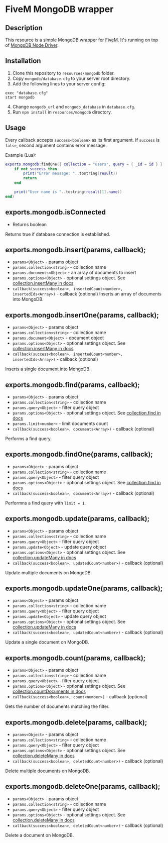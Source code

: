 # FiveM MongoDB wrapper
## Description
This resource is a simple MongoDB wrapper for [FiveM](https://fivem.net/). It's running on top of [MongoDB Node Driver](https://mongodb.github.io/node-mongodb-native/).

## Installation

1. Clone this repository to `resources/mongodb` folder.
2. Copy `mongodb/database.cfg` to your server root directory.
3. Add the following lines to your server config:
```
exec "database.cfg"
start mongodb
```
4. Change `mongodb_url` and `mongodb_database` in `database.cfg`.
5. Run `npm install` in `resources/mongodb` directory.

## Usage

Every callback accepts `success<boolean>` as its first argument. If `success` is `false`, second argument contains error message.

Example (Lua):
```lua
exports.mongodb:findOne({ collection = "users", query = { _id = id } }, function (success, result)
    if not success then
        print("Error message: "..tostring(result))
        return
    end

    print("User name is "..tostring(result[1].name))
end)
```

## exports.mongodb.isConnected
* Returns boolean

Returns true if database connection is established.

## exports.mongodb.insert(params, callback);
* `params<Object>` - params object
* `params.collection<string>` - collection name
* `params.documents<Object>` - an array of documents to insert
* `params.options<Object>` - optional settings object. See [collection.insertMany in docs](http://mongodb.github.io/node-mongodb-native/3.1/api/Collection.html#insertMany)
* `callback(success<boolean>, insertedCount<number>, insertedIds<Array>)` - callback (optional)
Inserts an array of documents into MongoDB.

## exports.mongodb.insertOne(params, callback);
* `params<Object>` - params object
* `params.collection<string>` - collection name
* `params.document<Object>` - document object
* `params.options<Object>` - optional settings object. See [collection.insertMany in docs](http://mongodb.github.io/node-mongodb-native/3.1/api/Collection.html#insertMany)
* `callback(success<boolean>, insertedCount<number>, insertedIds<Array>)` - callback (optional)

Inserts a single document into MongoDB.

## exports.mongodb.find(params, callback);
* `params<Object>` - params object
* `params.collection<string>` - collection name
* `params.query<Object>` - filter query object
* `params.options<Object>` - optional settings object. See [collection.find in docs](http://mongodb.github.io/node-mongodb-native/3.1/api/Collection.html#find)
* `params.limit<number>` - limit documents count
* `callback(success<boolean>, documents<Array>)` - callback (optional)

Performs a find query.

## exports.mongodb.findOne(params, callback);
* `params<Object>` - params object
* `params.collection<string>` - collection name
* `params.query<Object>` - filter query object
* `params.options<Object>` - optional settings object. See [collection.find in docs](http://mongodb.github.io/node-mongodb-native/3.1/api/Collection.html#find)
* `callback(success<boolean>, documents<Array>)` - callback (optional)

Performns a find query with `limit = 1`.

## exports.mongodb.update(params, callback);
* `params<Object>` - params object
* `params.collection<string>` - collection name
* `params.query<Object>` - filter query object
* `params.update<Object>` - update query object
* `params.options<Object>` - optional settings object. See [collection.updateMany in docs](http://mongodb.github.io/node-mongodb-native/3.1/api/Collection.html#updateMany)
* `callback(success<boolean>, updatedCount<number>)` - callback (optional)

Update multiple documents on MongoDB.

## exports.mongodb.updateOne(params, callback);
* `params<Object>` - params object
* `params.collection<string>` - collection name
* `params.query<Object>` - filter query object
* `params.update<Object>` - update query object
* `params.options<Object>` - optional settings object. See [collection.updateMany in docs](http://mongodb.github.io/node-mongodb-native/3.1/api/Collection.html#updateMany)
* `callback(success<boolean>, updatedCount<number>)` - callback (optional)

Update a single document on MongoDB.

## exports.mongodb.count(params, callback);
* `params<Object>` - params object
* `params.collection<string>` - collection name
* `params.query<Object>` - filter query object
* `params.options<Object>` - optional settings object. See [collection.countDocuments in docs](http://mongodb.github.io/node-mongodb-native/3.1/api/Collection.html#countDocuments)
* `callback(success<boolean>, count<number>)` - callback (optional)

Gets the number of documents matching the filter.

## exports.mongodb.delete(params, callback);
* `params<Object>` - params object
* `params.collection<string>` - collection name
* `params.query<Object>` - filter query object
* `params.options<Object>` - optional settings object. See [collection.deleteMany in docs](http://mongodb.github.io/node-mongodb-native/3.1/api/Collection.html#deleteMany)
* `callback(success<boolean>, deletedCount<number>)` - callback (optional)

Delete multiple documents on MongoDB.

## exports.mongodb.deleteOne(params, callback);
* `params<Object>` - params object
* `params.collection<string>` - collection name
* `params.query<Object>` - filter query object
* `params.options<Object>` - optional settings object. See [collection.deleteMany in docs](http://mongodb.github.io/node-mongodb-native/3.1/api/Collection.html#deleteOne)
* `callback(success<boolean>, deletedCount<number>)` - callback (optional)

Delete a document on MongoDB.
